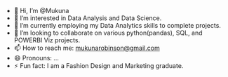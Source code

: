 - 👋 Hi, I’m @Mukuna
- 👀 I’m interested in Data Analysis and Data Science.
- 🌱 I’m currently employing my Data Analytics skills to complete projects.
- 💞️ I’m looking to collaborate on various python(pandas), SQL, and POWERBI Viz projects.
- 📫 How to reach me: mukunarobinson@gmail.com
- 😄 Pronouns: ...
- ⚡ Fun fact: I am a Fashion Design and Marketing graduate.

<!---
Lampzz/Lampzz is a ✨ special ✨ repository because its `README.md` (this file) appears on your GitHub profile.
You can click the Preview link to take a look at your changes.
--->
